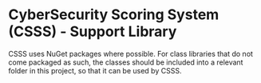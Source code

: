 ﻿# CyberSecurity Scoring System (CSSS) - Support Library

CSSS uses NuGet packages where possible. For class libraries that do not come packaged as such, the classes should be included into a relevant folder in this project, so that it can be used by CSSS.
